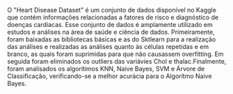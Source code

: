 O "Heart Disease Dataset" é um conjunto de dados disponível no Kaggle que contém informações relacionadas a fatores de risco e diagnóstico de doenças cardíacas. Esse conjunto de dados é amplamente utilizado em estudos e análises na área de saúde e ciência de dados.
Primeiramente, foram baixadas as bibliotecas básicas e as do Sktlearn para a realização das análises e realizadas as análises quanto às células repetidas e em branco, as quais foram suprimidas para que não causassem overfitting. Em seguida foram eliminados os outliers das variávies Chol e thalac.Finalmente,  foram analisados os algorítimos KNN, Naive Bayes, SVM e Árvore de Classificação, verificando-se a melhor acurácia para o Algorítmo Naive Bayes.
